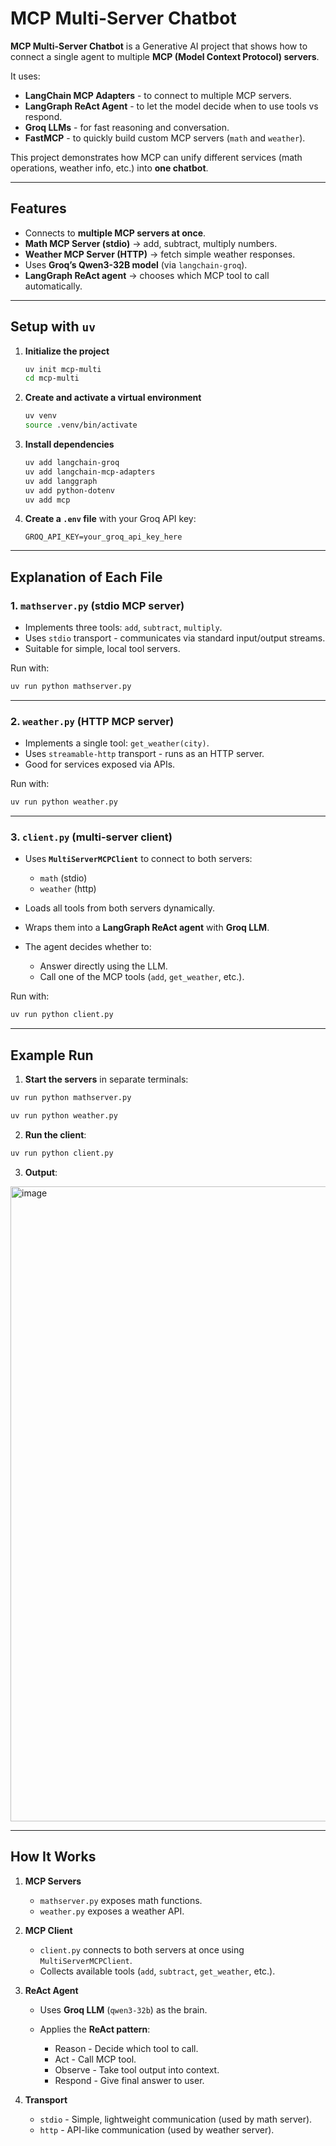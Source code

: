 # MCP Multi-Server Chatbot

**MCP Multi-Server Chatbot** is a Generative AI project that shows how to connect a single agent to multiple **MCP (Model Context Protocol) servers**.

It uses:

* **LangChain MCP Adapters** - to connect to multiple MCP servers.
* **LangGraph ReAct Agent** - to let the model decide when to use tools vs respond.
* **Groq LLMs** - for fast reasoning and conversation.
* **FastMCP** - to quickly build custom MCP servers (`math` and `weather`).

This project demonstrates how MCP can unify different services (math operations, weather info, etc.) into **one chatbot**.

---

## Features

* Connects to **multiple MCP servers at once**.
* **Math MCP Server (stdio)** → add, subtract, multiply numbers.
* **Weather MCP Server (HTTP)** → fetch simple weather responses.
* Uses **Groq’s Qwen3-32B model** (via `langchain-groq`).
* **LangGraph ReAct agent** → chooses which MCP tool to call automatically.

---


## Setup with `uv`

1. **Initialize the project**

   ```bash
   uv init mcp-multi
   cd mcp-multi
   ```

2. **Create and activate a virtual environment**

   ```bash
   uv venv
   source .venv/bin/activate
   ```

3. **Install dependencies**

   ```bash
   uv add langchain-groq
   uv add langchain-mcp-adapters
   uv add langgraph
   uv add python-dotenv
   uv add mcp
   ```

4. **Create a `.env` file** with your Groq API key:

   ```env
   GROQ_API_KEY=your_groq_api_key_here
   ```

---

## Explanation of Each File

### 1. `mathserver.py` (stdio MCP server)

* Implements three tools: `add`, `subtract`, `multiply`.
* Uses `stdio` transport - communicates via standard input/output streams.
* Suitable for simple, local tool servers.

Run with:

```bash
uv run python mathserver.py
```

---

### 2. `weather.py` (HTTP MCP server)

* Implements a single tool: `get_weather(city)`.
* Uses `streamable-http` transport - runs as an HTTP server.
* Good for services exposed via APIs.

Run with:

```bash
uv run python weather.py
```

---

### 3. `client.py` (multi-server client)

* Uses **`MultiServerMCPClient`** to connect to both servers:

  * `math` (stdio)
  * `weather` (http)
* Loads all tools from both servers dynamically.
* Wraps them into a **LangGraph ReAct agent** with **Groq LLM**.
* The agent decides whether to:

  * Answer directly using the LLM.
  * Call one of the MCP tools (`add`, `get_weather`, etc.).

Run with:

```bash
uv run python client.py
```

---

## Example Run

1. **Start the servers** in separate terminals:

```bash
uv run python mathserver.py
```

```bash
uv run python weather.py
```

2. **Run the client**:

```bash
uv run python client.py
```

3. **Output**:

<img width="1578" height="1016" alt="image" src="https://github.com/user-attachments/assets/4f8d82ba-f3fc-4b6a-b069-25e83b04b3f0" />


---

## How It Works

1. **MCP Servers**

   * `mathserver.py` exposes math functions.
   * `weather.py` exposes a weather API.

2. **MCP Client**

   * `client.py` connects to both servers at once using `MultiServerMCPClient`.
   * Collects available tools (`add`, `subtract`, `get_weather`, etc.).

3. **ReAct Agent**

   * Uses **Groq LLM** (`qwen3-32b`) as the brain.
   * Applies the **ReAct pattern**:

     * Reason - Decide which tool to call.
     * Act - Call MCP tool.
     * Observe - Take tool output into context.
     * Respond - Give final answer to user.

4. **Transport**

   * `stdio` - Simple, lightweight communication (used by math server).
   * `http` - API-like communication (used by weather server).

